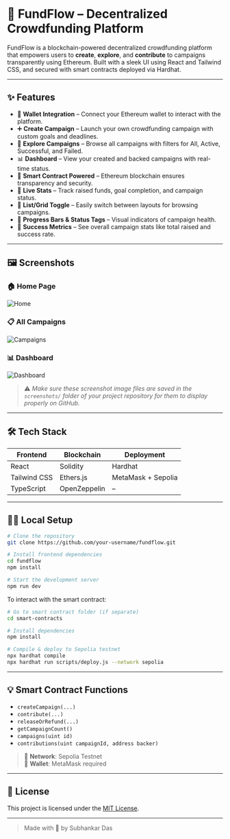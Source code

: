 # 🚀 FundFlow – Decentralized Crowdfunding Platform

FundFlow is a blockchain-powered decentralized crowdfunding platform that empowers users to **create**, **explore**, and **contribute** to campaigns transparently using Ethereum. Built with a sleek UI using React and Tailwind CSS, and secured with smart contracts deployed via Hardhat.

---

## ✨ Features

- 🔐 **Wallet Integration** – Connect your Ethereum wallet to interact with the platform.
- ➕ **Create Campaign** – Launch your own crowdfunding campaign with custom goals and deadlines.
- 📂 **Explore Campaigns** – Browse all campaigns with filters for All, Active, Successful, and Failed.
- 📊 **Dashboard** – View your created and backed campaigns with real-time status.
- 🧠 **Smart Contract Powered** – Ethereum blockchain ensures transparency and security.
- 🧮 **Live Stats** – Track raised funds, goal completion, and campaign status.
- 📁 **List/Grid Toggle** – Easily switch between layouts for browsing campaigns.
- 🎯 **Progress Bars & Status Tags** – Visual indicators of campaign health.
- 🧾 **Success Metrics** – See overall campaign stats like total raised and success rate.

---

## 🖼️ Screenshots

### 🏠 Home Page
![Home](./screenshots/Screenshot_1.png)

### 📋 All Campaigns
![Campaigns](./screenshots/Screenshot_2.png)

### 📊 Dashboard
![Dashboard](./screenshots/Screenshot_3.png)

> ⚠️ *Make sure these screenshot image files are saved in the `screenshots/` folder of your project repository for them to display properly on GitHub.*

---

## 🛠 Tech Stack

| Frontend     | Blockchain    | Deployment         |
|--------------|---------------|--------------------|
| React        | Solidity       | Hardhat            |
| Tailwind CSS | Ethers.js      | MetaMask + Sepolia |
| TypeScript   | OpenZeppelin   | –                  |

---

## 🧑‍💻 Local Setup

```bash
# Clone the repository
git clone https://github.com/your-username/fundflow.git

# Install frontend dependencies
cd fundflow
npm install

# Start the development server
npm run dev
```

To interact with the smart contract:

```bash
# Go to smart contract folder (if separate)
cd smart-contracts

# Install dependencies
npm install

# Compile & deploy to Sepolia testnet
npx hardhat compile
npx hardhat run scripts/deploy.js --network sepolia
```

---

## 💡 Smart Contract Functions

- `createCampaign(...)`
- `contribute(...)`
- `releaseOrRefund(...)`
- `getCampaignCount()`
- `campaigns(uint id)`
- `contributions(uint campaignId, address backer)`

> 📍 **Network**: Sepolia Testnet  
> 🦊 **Wallet**: MetaMask required  

---

## 📜 License

This project is licensed under the [MIT License](LICENSE).

---

> Made with 💙 by Subhankar Das
